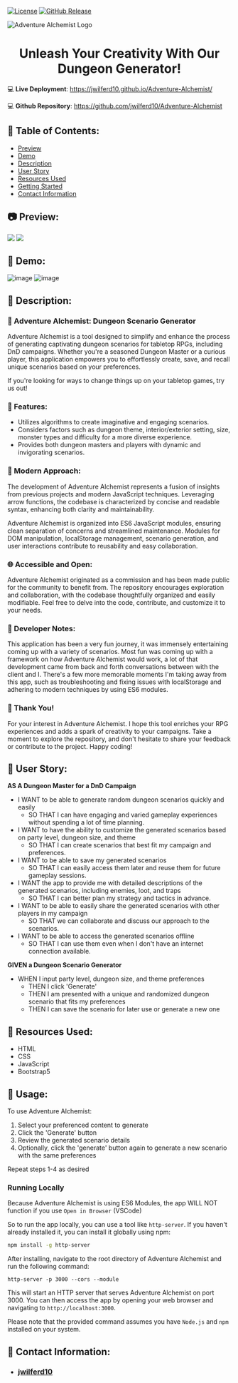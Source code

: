 [![License](https://img.shields.io/badge/license-MIT-blue.svg)](https://opensource.org/licenses/MIT)
[![GitHub Release](https://img.shields.io/github/release/jwilferd10/Adventure-Alchemist.svg)](https://github.com/jwilferd10/Adventure-Alchemist/releases/latest)

![Adventure Alchemist Logo](assets/images/adventurealchemist.png)

<h1 align="center">
  Unleash Your Creativity With Our Dungeon Generator!
</h1>

:computer: **Live Deployment**: https://jwilferd10.github.io/Adventure-Alchemist/

:computer: **Github Repository**: https://github.com/jwilferd10/Adventure-Alchemist

## :open_file_folder: Table of Contents:
  - [Preview](#camera-preview)
  - [Demo](#movie_camera-demo)
  - [Description](#wave-description)
  - [User Story](#book-user-story)
  - [Resources Used](#floppy_disk-resources-used)
  - [Getting Started](#minidisc-usage)
  - [Contact Information](#e-mail-contact-information)

## :camera: Preview:
<p float="left">
  <img src= "assets/images/DesktopImg.png"/>
  <img src= "assets/images/MobileImg.png"/>
</p>

## :movie_camera: Demo:
![image](assets/images/AADeskGif.gif)
![image](assets/images/AAMobGif.gif)

## :wave: Description: 

### 🔮 Adventure Alchemist: Dungeon Scenario Generator

Adventure Alchemist is a tool designed to simplify and enhance the process of generating captivating dungeon scenarios for tabletop RPGs, including DnD campaigns. Whether you're a seasoned Dungeon Master or a curious player, this application empowers you to effortlessly create, save, and recall unique scenarios based on your preferences.

If you're looking for ways to change things up on your tabletop games, try us out! 

### 🚀 Features:

- Utilizes algorithms to create imaginative and engaging scenarios.
- Considers factors such as dungeon theme, interior/exterior setting, size, monster types and difficulty for a more diverse experience.
- Provides both dungeon masters and players with dynamic and invigorating scenarios.

### 🎯 Modern Approach:
The development of Adventure Alchemist represents a fusion of insights from previous projects and modern JavaScript techniques. Leveraging arrow functions, the codebase is characterized by concise and readable syntax, enhancing both clarity and maintainability.

Adventure Alchemist is organized into ES6 JavaScript modules, ensuring clean separation of concerns and streamlined maintenance. Modules for DOM manipulation, localStorage management, scenario generation, and user interactions contribute to reusability and easy collaboration.

### 🌐 Accessible and Open:
Adventure Alchemist originated as a commission and has been made public for the community to benefit from. The repository encourages exploration and collaboration, with the codebase thoughtfully organized and easily modifiable. Feel free to delve into the code, contribute, and customize it to your needs.

### 💭 Developer Notes:
This application has been a very fun journey, it was immensely entertaining coming up with a variety of scenarios. Most fun was coming up with a framework on how Adventure Alchemist would work, a lot of that development came from back and forth conversations between with the client and I. There's a few more memorable moments I'm taking away from this app, such as troubleshooting and fixing issues with localStorage and adhering to modern techniques by using ES6 modules. 

### 🙏 Thank You!
For your interest in Adventure Alchemist. I hope this tool enriches your RPG experiences and adds a spark of creativity to your campaigns. Take a moment to explore the repository, and don't hesitate to share your feedback or contribute to the project. Happy coding!

## :book: User Story:
**AS A Dungeon Master for a DnD Campaign**
- I WANT to be able to generate random dungeon scenarios quickly and easily
    - SO THAT I can have engaging and varied gameplay experiences without spending a lot of time planning.
- I WANT to have the ability to customize the generated scenarios based on party level, dungeon size, and theme
    - SO THAT I can create scenarios that best fit my campaign and preferences.
- I WANT to be able to save my generated scenarios
    - SO THAT I can easily access them later and reuse them for future gameplay sessions.
- I WANT the app to provide me with detailed descriptions of the generated scenarios, including enemies, loot, and traps
    - SO THAT I can better plan my strategy and tactics in advance.
- I WANT to be able to easily share the generated scenarios with other players in my campaign
    - SO THAT we can collaborate and discuss our approach to the scenarios.
- I WANT to be able to access the generated scenarios offline
    - SO THAT I can use them even when I don't have an internet connection available.

**GIVEN a Dungeon Scenario Generator**
- WHEN I input party level, dungeon size, and theme preferences
  - THEN I click 'Generate'
  - THEN I am presented with a unique and randomized dungeon scenario that fits my preferences
  - THEN I can save the scenario for later use or generate a new one
  
## :floppy_disk: Resources Used:
- HTML
- CSS
- JavaScript
- Bootstrap5

## :minidisc: Usage:
To use Adventure Alchemist:

1. Select your preferenced content to generate
2. Click the 'Generate' button
3. Review the generated scenario details
4. Optionally, click the 'generate' button again to generate a new scenario with the same preferences

Repeat steps 1-4 as desired

### Running Locally
Because Adventure Alchemist is using ES6 Modules, the app WILL NOT function if you use `Open in Browser` (VSCode) 

So to run the app locally, you can use a tool like `http-server`. If you haven't already installed it, you can install it globally using npm:

```bash
npm install -g http-server
```

After installing, navigate to the root directory of Adventure Alchemist and run the following command:

```
http-server -p 3000 --cors --module
```
This will start an HTTP server that serves Adventure Alchemist on port 3000. You can then access the app by opening your web browser and navigating to `http://localhost:3000`.

Please note that the provided command assumes you have `Node.js` and `npm` installed on your system.
  
## :e-mail: Contact Information:
- ### [jwilferd10](https://github.com/jwilferd10)
